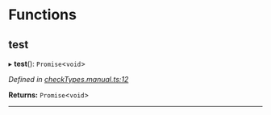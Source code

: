 

# Functions

<a id="test"></a>

##  test

▸ **test**(): `Promise`<`void`>

*Defined in [checkTypes.manual.ts:12](https://github.com/polkadot-js/api/blob/f2b4a80/packages/api/src/checkTypes.manual.ts#L12)*

**Returns:** `Promise`<`void`>

___

